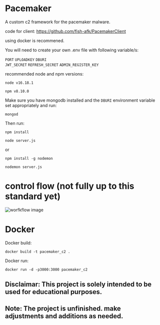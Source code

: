 # Pacemaker

A custom c2 framework for the pacemaker malware.

code for client: https://github.com/fish-afk/PacemakerClient

using docker is recommened.

You will need to create your own .env file with following variable/s:

```PORT```
```UPLOADKEY```
```DBURI```  
```JWT_SECRET```
```REFRESH_SECRET```
```ADMIN_REGISTER_KEY```

recommended node and npm versions:

```node v16.18.1```

```npm v8.10.0```

Make sure you have mongodb installed and the ```DBURI``` environment variable set appropriately and run:

```mongod```

Then run:

```npm install```

```node server.js```

or

```npm install -g nodemon```

```nodemon server.js```

# control flow (not fully up to this standard yet)

![worfkflow image](https://github.com/fish-afk/Pacemaker/blob/main/c2_flow.drawio.png)

# Docker

Docker build:

```docker build -t pacemaker_c2 .```

Docker run:

```docker run -d -p3000:3000 pacemaker_c2```

## Disclaimar: This project is solely intended to be used for educational purposes.
## Note: The project is unfinished. make adjustments and additions as needed.

